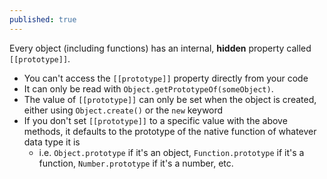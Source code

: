 ```yaml
---
published: true
---
```

Every object (including functions) has an internal, **hidden** property called `[[prototype]]`.
- You can't access the `[[prototype]]` property directly from your code
- It can only be read with `Object.getPrototypeOf(someObject)`.
- The value of `[[prototype]]` can only be set when the object is created, either using `Object.create()` or the `new` keyword
- If you don't set `[[prototype]]` to a specific value with the above methods, it defaults to the prototype of the native function of whatever data type it is
	- i.e. `Object.prototype` if it's an object, `Function.prototype` if it's a function, `Number.prototype` if it's a number, etc.